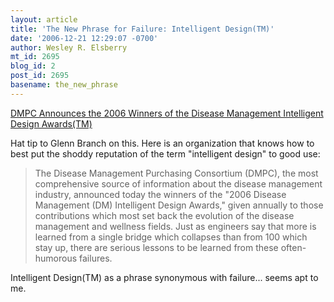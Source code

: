 ```yaml
---
layout: article
title: 'The New Phrase for Failure: Intelligent Design(TM)'
date: '2006-12-21 12:29:07 -0700'
author: Wesley R. Elsberry
mt_id: 2695
blog_id: 2
post_id: 2695
basename: the_new_phrase
---
```

[DMPC Announces the 2006 Winners of the Disease Management Intelligent Design Awards(TM)](http://home.businesswire.com/portal/site/google/index.jsp?ndmViewId=news_view&amp;newsId=20061221005162&amp;newsLang=en)

Hat tip to Glenn Branch on this. Here is an organization that knows how to best put the shoddy reputation of the term "intelligent design" to good use:

> The Disease Management Purchasing Consortium (DMPC), the most comprehensive source of information about the disease management industry, announced today the winners of the "2006 Disease Management (DM) Intelligent Design Awards," given annually to those contributions which most set back the evolution of the disease management and wellness fields. Just as engineers say that more is learned from a single bridge which collapses than from 100 which stay up, there are serious lessons to be learned from these often-humorous failures.

Intelligent Design(TM) as a phrase synonymous with failure... seems apt to me.
